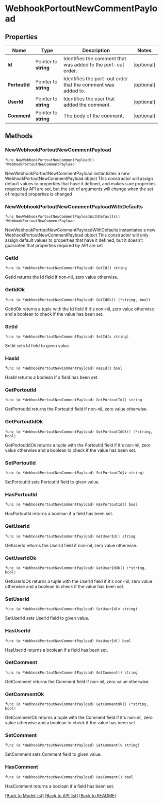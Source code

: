 # WebhookPortoutNewCommentPayload

## Properties

Name | Type | Description | Notes
------------ | ------------- | ------------- | -------------
**Id** | Pointer to **string** | Identifies the comment that was added to the port-out order. | [optional] 
**PortoutId** | Pointer to **string** | Identifies the port-out order that the comment was added to. | [optional] 
**UserId** | Pointer to **string** | Identifies the user that added the comment. | [optional] 
**Comment** | Pointer to **string** | The body of the comment. | [optional] 

## Methods

### NewWebhookPortoutNewCommentPayload

`func NewWebhookPortoutNewCommentPayload() *WebhookPortoutNewCommentPayload`

NewWebhookPortoutNewCommentPayload instantiates a new WebhookPortoutNewCommentPayload object
This constructor will assign default values to properties that have it defined,
and makes sure properties required by API are set, but the set of arguments
will change when the set of required properties is changed

### NewWebhookPortoutNewCommentPayloadWithDefaults

`func NewWebhookPortoutNewCommentPayloadWithDefaults() *WebhookPortoutNewCommentPayload`

NewWebhookPortoutNewCommentPayloadWithDefaults instantiates a new WebhookPortoutNewCommentPayload object
This constructor will only assign default values to properties that have it defined,
but it doesn't guarantee that properties required by API are set

### GetId

`func (o *WebhookPortoutNewCommentPayload) GetId() string`

GetId returns the Id field if non-nil, zero value otherwise.

### GetIdOk

`func (o *WebhookPortoutNewCommentPayload) GetIdOk() (*string, bool)`

GetIdOk returns a tuple with the Id field if it's non-nil, zero value otherwise
and a boolean to check if the value has been set.

### SetId

`func (o *WebhookPortoutNewCommentPayload) SetId(v string)`

SetId sets Id field to given value.

### HasId

`func (o *WebhookPortoutNewCommentPayload) HasId() bool`

HasId returns a boolean if a field has been set.

### GetPortoutId

`func (o *WebhookPortoutNewCommentPayload) GetPortoutId() string`

GetPortoutId returns the PortoutId field if non-nil, zero value otherwise.

### GetPortoutIdOk

`func (o *WebhookPortoutNewCommentPayload) GetPortoutIdOk() (*string, bool)`

GetPortoutIdOk returns a tuple with the PortoutId field if it's non-nil, zero value otherwise
and a boolean to check if the value has been set.

### SetPortoutId

`func (o *WebhookPortoutNewCommentPayload) SetPortoutId(v string)`

SetPortoutId sets PortoutId field to given value.

### HasPortoutId

`func (o *WebhookPortoutNewCommentPayload) HasPortoutId() bool`

HasPortoutId returns a boolean if a field has been set.

### GetUserId

`func (o *WebhookPortoutNewCommentPayload) GetUserId() string`

GetUserId returns the UserId field if non-nil, zero value otherwise.

### GetUserIdOk

`func (o *WebhookPortoutNewCommentPayload) GetUserIdOk() (*string, bool)`

GetUserIdOk returns a tuple with the UserId field if it's non-nil, zero value otherwise
and a boolean to check if the value has been set.

### SetUserId

`func (o *WebhookPortoutNewCommentPayload) SetUserId(v string)`

SetUserId sets UserId field to given value.

### HasUserId

`func (o *WebhookPortoutNewCommentPayload) HasUserId() bool`

HasUserId returns a boolean if a field has been set.

### GetComment

`func (o *WebhookPortoutNewCommentPayload) GetComment() string`

GetComment returns the Comment field if non-nil, zero value otherwise.

### GetCommentOk

`func (o *WebhookPortoutNewCommentPayload) GetCommentOk() (*string, bool)`

GetCommentOk returns a tuple with the Comment field if it's non-nil, zero value otherwise
and a boolean to check if the value has been set.

### SetComment

`func (o *WebhookPortoutNewCommentPayload) SetComment(v string)`

SetComment sets Comment field to given value.

### HasComment

`func (o *WebhookPortoutNewCommentPayload) HasComment() bool`

HasComment returns a boolean if a field has been set.


[[Back to Model list]](../README.md#documentation-for-models) [[Back to API list]](../README.md#documentation-for-api-endpoints) [[Back to README]](../README.md)


